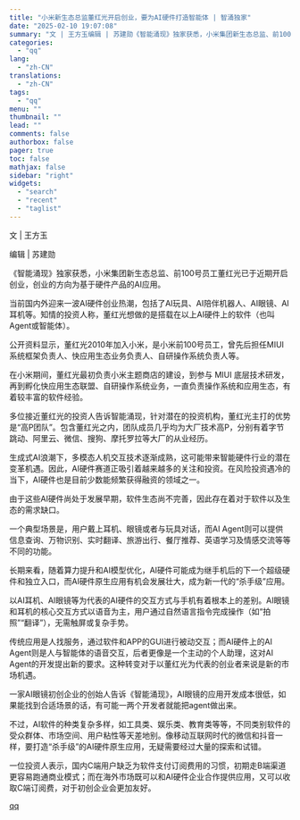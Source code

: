 ```yaml
---
title: "小米新生态总监董红光开启创业，要为AI硬件打造智能体 | 智涌独家"
date: "2025-02-10 19:07:08"
summary: "文 | 王方玉编辑 | 苏建勋《智能涌现》独家获悉，小米集团新生态总监、前100号员工董红光已于近期..."
categories:
  - "qq"
lang:
  - "zh-CN"
translations:
  - "zh-CN"
tags:
  - "qq"
menu: ""
thumbnail: ""
lead: ""
comments: false
authorbox: false
pager: true
toc: false
mathjax: false
sidebar: "right"
widgets:
  - "search"
  - "recent"
  - "taglist"
---
```


文 | 王方玉

编辑 | 苏建勋

《智能涌现》独家获悉，小米集团新生态总监、前100号员工董红光已于近期开启创业，创业的方向为基于硬件产品的AI应用。

当前国内外迎来一波AI硬件创业热潮，包括了AI玩具、AI陪伴机器人、AI眼镜、AI耳机等。知情的投资人称，董红光想做的是搭载在以上AI硬件上的软件（也叫Agent或智能体）。

公开资料显示，董红光2010年加入小米，是小米前100号员工，曾先后担任MIUI系统框架负责人、快应用生态业务负责人、自研操作系统负责人等。

在小米期间，董红光最初负责小米主题商店的建设，到参与 MIUI 底层技术研发，再到孵化快应用生态联盟、自研操作系统业务，一直负责操作系统和应用生态，有着较丰富的软件经验。

多位接近董红光的投资人告诉智能涌现，针对潜在的投资机构，董红光主打的优势是“高P团队”。包含董红光之内，团队成员几乎均为大厂技术高P，分别有着字节跳动、阿里云、微信、搜狗、摩托罗拉等大厂的从业经历。

生成式AI浪潮下，多模态人机交互技术逐渐成熟，这可能带来智能硬件行业的潜在变革机遇。因此，AI硬件赛道正吸引着越来越多的关注和投资。在风险投资遇冷的当下，AI硬件也是目前少数能频繁获得融资的领域之一。

由于这些AI硬件尚处于发展早期，软件生态尚不完善，因此存在着对于软件以及生态的需求缺口。

一个典型场景是，用户戴上耳机、眼镜或者与玩具对话，而AI Agent则可以提供信息查询、万物识别、实时翻译、旅游出行、餐厅推荐、英语学习及情感交流等等不同的功能。

长期来看，随着算力提升和AI模型优化，AI硬件可能成为继手机后的下一个超级硬件和独立入口，而AI硬件原生应用有机会发展壮大，成为新一代的“杀手级”应用。

以AI耳机、AI眼镜等为代表的AI硬件的交互方式与手机有着根本上的差别。AI眼镜和耳机的核心交互方式以语音为主，用户通过自然语言指令完成操作（如“拍照”“翻译”），无需触屏或复杂手势。

传统应用是人找服务，通过软件和APP的GUI进行被动交互；而AI硬件上的AI Agent则是人与智能体的语音交互，后者更像是一个主动的个人助理，这对AI Agent的开发提出新的要求。这种转变对于以董红光为代表的创业者来说是新的市场机遇。

一家AI眼镜初创企业的创始人告诉《智能涌现》，AI眼镜的应用开发成本很低，如果能找到合适场景的话，有可能一两个开发者就能把agent做出来。

不过，AI软件的种类复杂多样，如工具类、娱乐类、教育类等等，不同类别软件的受众群体、市场空间、用户粘性等天差地别。像移动互联网时代的微信和抖音一样，要打造“杀手级”的AI硬件原生应用，无疑需要经过大量的探索和试错。

一位投资人表示，国内C端用户缺乏为软件支付订阅费用的习惯，初期走B端渠道更容易跑通商业模式；而在海外市场既可以和AI硬件企业合作提供应用，又可以收取C端订阅费，对于初创企业会更加友好。

[qq](https://new.qq.com/rain/a/20250210A07FP300)
